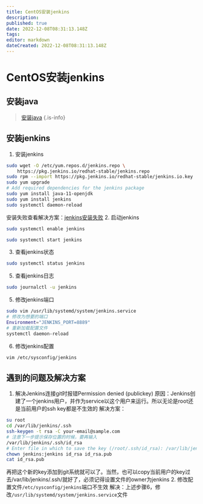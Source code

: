 ```yaml
---
title: CentOS安装jenkins
description: 
published: true
date: 2022-12-08T08:31:13.148Z
tags: 
editor: markdown
dateCreated: 2022-12-08T08:31:13.148Z
---
```


# CentOS安装jenkins
## 安装java
> [安装java](http://1.13.17.66:3000/zh/elk/elasticSearch/%E6%90%9C%E7%B4%A2/%E5%85%A8%E6%96%87%E6%90%9C%E7%B4%A2)
{.is-info}
## 安装jenkins
1. 安装jenkins
```bash
sudo wget -O /etc/yum.repos.d/jenkins.repo \
    https://pkg.jenkins.io/redhat-stable/jenkins.repo
sudo rpm --import https://pkg.jenkins.io/redhat-stable/jenkins.io.key
sudo yum upgrade
# Add required dependencies for the jenkins package
sudo yum install java-11-openjdk
sudo yum install jenkins
sudo systemctl daemon-reload
```
安装失败查看解决方案：[jenkins安装失败](https://cloud.tencent.com/developer/article/1993317)
2. 启动jenkins
```bash
sudo systemctl enable jenkins
```
```bash
sudo systemctl start jenkins
```
3. 查看jenkins状态
```bash
sudo systemctl status jenkins
```
5. 查看jenkins日志
```bash
sudo journalctl -u jenkins
```
5. 修改jenkins端口
```bash
sudo vim /usr/lib/systemd/system/jenkins.service
# 修改为想要的端口
Environment="JENKINS_PORT=8889"
# 重新加载配置文件
systemctl daemon-reload
```
6. 修改jenkins配置
```bash
vim /etc/sysconfig/jenkins
```
## 遇到的问题及解决方案
1. 解决Jenkins连接git时报错Permission denied (publickey)
原因：Jenkins创建了一个jenkins用户，并作为service以这个用户来运行。所以无论是root还是当前用户的ssh key都是不生效的
解决方案：
```bash
su root
cd /var/lib/jenkins/.ssh
ssh-keygen -t rsa -C your-email@sample.com
# 注意下一步提示保存位置的时候，要再输入
/var/lib/jenkins/.ssh/id_rsa
# Enter file in which to save the key (/root/.ssh/id_rsa): /var/lib/jenkins/.ssh/id_rsa
chown jenkins:jenkins id_rsa id_rsa.pub
cat id_rsa.pub
```
再把这个新的key添加到git系统就可以了。当然，也可以copy当前用户的key过去/var/lib/jenkins/.ssh/就好了，必须记得设置文件的owner为jenkins
2. 修改配置文件`/etc/sysconfig/jenkins`端口不生效
解决：上述步骤6，修改`/usr/lib/systemd/system/jenkins.service`文件


   